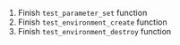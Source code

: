 1. Finish `test_parameter_set` function
2. Finish `test_environment_create` function
3. Finish `test_environment_destroy` function
